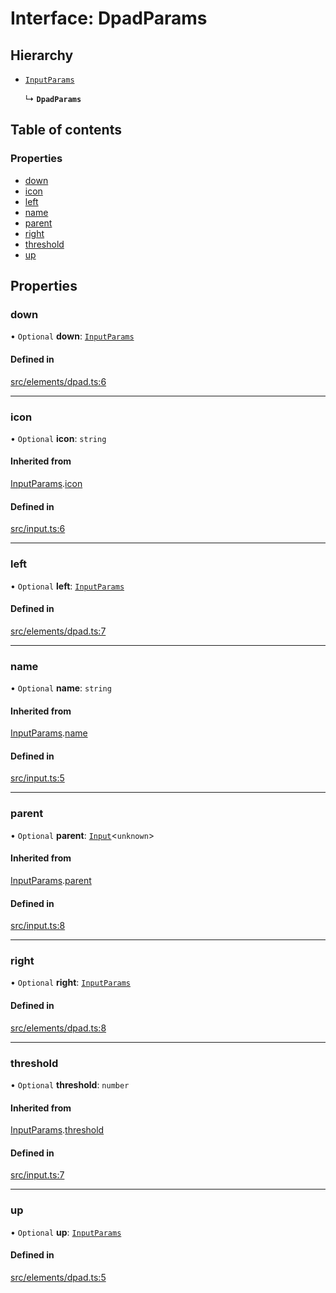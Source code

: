 # Interface: DpadParams

## Hierarchy

- [`InputParams`](../wiki/InputParams)

  ↳ **`DpadParams`**

## Table of contents

### Properties

- [down](../wiki/DpadParams#down)
- [icon](../wiki/DpadParams#icon)
- [left](../wiki/DpadParams#left)
- [name](../wiki/DpadParams#name)
- [parent](../wiki/DpadParams#parent)
- [right](../wiki/DpadParams#right)
- [threshold](../wiki/DpadParams#threshold)
- [up](../wiki/DpadParams#up)

## Properties

### down

• `Optional` **down**: [`InputParams`](../wiki/InputParams)

#### Defined in

[src/elements/dpad.ts:6](https://github.com/nsfm/dualsense-ts/blob/ab67fa7/src/elements/dpad.ts#L6)

___

### icon

• `Optional` **icon**: `string`

#### Inherited from

[InputParams](../wiki/InputParams).[icon](../wiki/InputParams#icon)

#### Defined in

[src/input.ts:6](https://github.com/nsfm/dualsense-ts/blob/ab67fa7/src/input.ts#L6)

___

### left

• `Optional` **left**: [`InputParams`](../wiki/InputParams)

#### Defined in

[src/elements/dpad.ts:7](https://github.com/nsfm/dualsense-ts/blob/ab67fa7/src/elements/dpad.ts#L7)

___

### name

• `Optional` **name**: `string`

#### Inherited from

[InputParams](../wiki/InputParams).[name](../wiki/InputParams#name)

#### Defined in

[src/input.ts:5](https://github.com/nsfm/dualsense-ts/blob/ab67fa7/src/input.ts#L5)

___

### parent

• `Optional` **parent**: [`Input`](../wiki/Input)<`unknown`\>

#### Inherited from

[InputParams](../wiki/InputParams).[parent](../wiki/InputParams#parent)

#### Defined in

[src/input.ts:8](https://github.com/nsfm/dualsense-ts/blob/ab67fa7/src/input.ts#L8)

___

### right

• `Optional` **right**: [`InputParams`](../wiki/InputParams)

#### Defined in

[src/elements/dpad.ts:8](https://github.com/nsfm/dualsense-ts/blob/ab67fa7/src/elements/dpad.ts#L8)

___

### threshold

• `Optional` **threshold**: `number`

#### Inherited from

[InputParams](../wiki/InputParams).[threshold](../wiki/InputParams#threshold)

#### Defined in

[src/input.ts:7](https://github.com/nsfm/dualsense-ts/blob/ab67fa7/src/input.ts#L7)

___

### up

• `Optional` **up**: [`InputParams`](../wiki/InputParams)

#### Defined in

[src/elements/dpad.ts:5](https://github.com/nsfm/dualsense-ts/blob/ab67fa7/src/elements/dpad.ts#L5)
